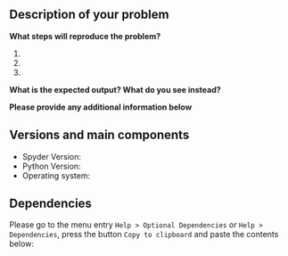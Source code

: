 ## Description of your problem

**What steps will reproduce the problem?**

1. 
2. 
3. 

**What is the expected output? What do you see instead?**


**Please provide any additional information below**


## Versions and main components

* Spyder Version:
* Python Version:
* Operating system:


## Dependencies

Please go to the menu entry `Help > Optional Dependencies` or
`Help > Dependencies`, press the button `Copy to clipboard` and paste the
contents below:
